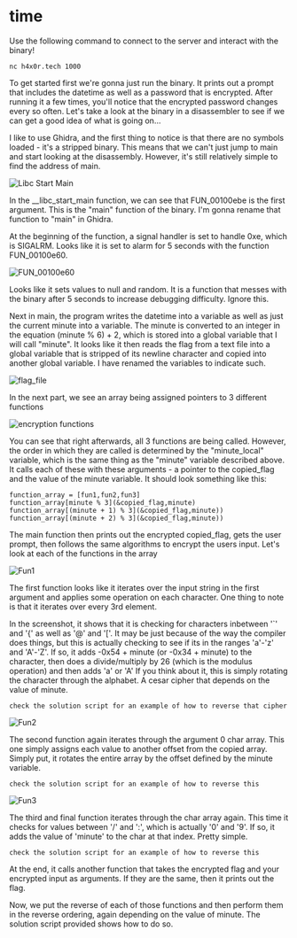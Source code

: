 # time

Use the following command to connect to the server and interact with the binary!

	nc h4x0r.tech 1000

To get started first we're gonna just run the binary. It prints out a prompt that includes the datetime as well as a password that is encrypted.
After running it a few times, you'll notice that the encrypted password changes every so often. Let's take a look at the binary in a disassembler to see if we can get a good idea of what is going on...


I like to use Ghidra, and the first thing to notice is that there are no symbols loaded - it's a stripped binary. This means that we can't just jump to main and start looking at the disassembly. However, it's still relatively simple to find the address of main.

![Libc Start Main](images/libc_start_main.png)

In the __libc_start_main function, we can see that FUN_00100ebe is the first argument. This is the "main" function of the binary. I'm gonna rename that function to "main" in Ghidra.

At the beginning of the function, a signal handler is set to handle 0xe, which is SIGALRM. Looks like it is set to alarm for 5 seconds with the function FUN_00100e60.

![FUN_00100e60](images/FUN_00100e60.PNG)

Looks like it sets values to null and random. It is a function that messes with the binary after 5 seconds to increase debugging difficulty. Ignore this.

Next in main, the program writes the datetime into a variable as well as just the current minute into a variable. The minute is converted to an integer in the equation (minute % 6) + 2, which is stored into a global variable that I will call "minute".
It looks like it then reads the flag from a text file into a global variable that is stripped of its newline character and copied into another global variable. I have renamed the variables to indicate such.

![flag_file](images/flag_file.PNG)

In the next part, we see an array being assigned pointers to 3 different functions

![encryption functions](images/encryption.PNG)

You can see that right afterwards, all 3 functions are being called. However, the order in which they are called is determined by the "minute_local" variable, which is the same thing as the "minute" variable described above. It calls each of these with these arguments - a pointer to the copied_flag and the value of the minute variable.
It should look something like this:

	function_array = [fun1,fun2,fun3]
	function_array[minute % 3](&copied_flag,minute)
	function_array[(minute + 1) % 3](&copied_flag,minute))
	function_array[(minute + 2) % 3](&copied_flag,minute))

The main function then prints out the encrypted copied_flag, gets the user prompt, then follows the same algorithms to encrypt the users input. Let's look at each of the functions in the array

![Fun1](images/fun1.PNG)

The first function looks like it iterates over the input string in the first argument and applies some operation on each character. One thing to note is that it iterates over every 3rd element.

In the screenshot, it shows that it is checking for characters inbetween '`' and '{' as well as '@' and '['. It may be just because of the way the compiler does things, but this is actually checking to see if its in the ranges 'a'-'z' and 'A'-'Z'.
If so, it adds -0x54 + minute (or -0x34 + minute) to the character, then does a divide/multiply by 26 (which is the modulus operation) and then adds 'a' or 'A'
If you think about it, this is simply rotating the character through the alphabet. A cesar cipher that depends on the value of minute.

	check the solution script for an example of how to reverse that cipher

![Fun2](images/fun2.PNG)

The second function again iterates through the argument 0 char array. This one simply assigns each value to another offset from the copied array. Simply put, it rotates the entire array by the offset defined by the minute variable.

	check the solution script for an example of how to reverse this

![Fun3](images/fun3.PNG)

The third and final function iterates through the char array again. This time it checks for values between '/' and ':', which is actually '0' and '9'. If so, it adds the value of 'minute' to the char at that index. Pretty simple.

	check the solution script for an example of how to reverse this

At the end, it calls another function that takes the encrypted flag and your encrypted input as arguments. If they are the same, then it prints out the flag.

Now, we put the reverse of each of those functions and then perform them in the reverse ordering, again depending on the value of minute. The solution script provided shows how to do so.

